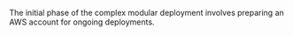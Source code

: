 The initial phase of the complex modular deployment involves preparing an AWS account for ongoing deployments.